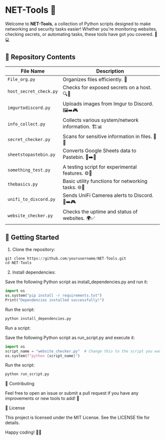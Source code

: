 # NET-Tools 🚀

Welcome to **NET-Tools**, a collection of Python scripts designed to make networking and security tasks easier! Whether you're monitoring websites, checking secrets, or automating tasks, these tools have got you covered. 🔧💻

## 📂 Repository Contents

| File Name              | Description                                        |
| ---------------------- | -------------------------------------------------- |
| `File_org.py`          | Organizes files efficiently. 📂                    |
| `host_secret_check.py` | Checks for exposed secrets on a host. 🔍🔑         |
| `imgurtodiscord.py`    | Uploads images from Imgur to Discord. 🖼️➡️🎮      |
| `info_collect.py`      | Collects various system/network information. 🏗️📊 |
| `secret_checker.py`    | Scans for sensitive information in files. 🚨🔎     |
| `sheetstopastebin.py`  | Converts Google Sheets data to Pastebin. 📄➡️📜    |
| `something_test.py`    | A testing script for experimental features. ⚙️🧪   |
| `thebasics.py`         | Basic utility functions for networking tasks. 🌐📡 |
| `unifi_to_discord.py`  | Sends UniFi Camerea alerts to Discord. 📡➡️🎮      |
| `website_checker.py`   | Checks the uptime and status of websites. 🌍✅      |

## 🔧 Getting Started

1. Clone the repository:
```python
git clone https://github.com/yourusername/NET-Tools.git
cd NET-Tools
```

2. Install dependencies:

Save the following Python script as install_dependencies.py and run it:

```python
import os
os.system("pip install -r requirements.txt")
Print("Dependencies installed successfully!")
```
Run the script:

```python
python install_dependencies.py
```

Run a script:

Save the following Python script as run_script.py and execute it:

```python
import os
script_name = "website_checker.py"  # Change this to the script you want to run
os.system(f"python {script_name}")
```

Run the script:

```python
python run_script.py
```

🤝 Contributing

Feel free to open an issue or submit a pull request if you have any improvements or new tools to add! 🎉

📜 License

This project is licensed under the MIT License. See the LICENSE file for details.

Happy coding! 🚀🐍
